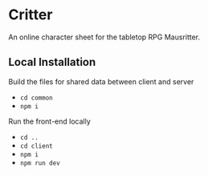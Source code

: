# Critter
An online character sheet for the tabletop RPG Mausritter.

## Local Installation
Build the files for shared data between client and server
- `cd common`
- `npm i` 

Run the front-end locally
- `cd ..`
- `cd client` 
- `npm i`
- `npm run dev`
